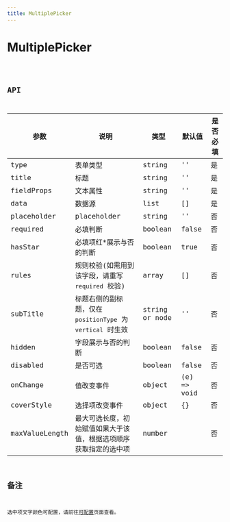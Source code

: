 ```yaml
---
title: MultiplePicker
---
```


# MultiplePicker

<code src="./demo/index.tsx" />

## API

| 参数           | 说明                                                             | 类型           | 默认值      | 是否必填 |
| -------------- | ---------------------------------------------------------------- | -------------- | ----------- | -------- |
| type           | 表单类型                                                         | string         | ''          | 是       |
| title          | 标题                                                             | string         | ''          | 是       |
| fieldProps     | 文本属性                                                         | string         | ''          | 是       |
| data           | 数据源                                                           | list           | []          | 是       |
| placeholder    | placeholder                                                      | string         | ''          | 否       |
| required       | 必填判断                                                         | boolean        | false       | 否       |
| hasStar        | 必填项红\*展示与否的判断                                         | boolean        | true        | 否       |
| rules          | 规则校验(如需用到该字段，请重写 `required` 校验)                 | array          | []          | 否       |
| subTitle       | 标题右侧的副标题，仅在 `positionType` 为 `vertical` 时生效       | string or node | ''          | 否       |
| hidden         | 字段展示与否的判断                                               | boolean        | false       | 否       |
| disabled       | 是否可选                                                         | boolean        | false       | 否       |
| onChange       | 值改变事件                                                       | object         | (e) => void | 否       |
| coverStyle     | 选择项改变事件                                                   | object         | {}          | 否       |
| maxValueLength | 最大可选长度，初始赋值如果大于该值，根据选项顺序获取指定的选中项 | number         |             | 否       |

## 备注

选中项文字颜色可配置，请前往[可配置](https://dform.alitajs.com/setting)页面查看。





